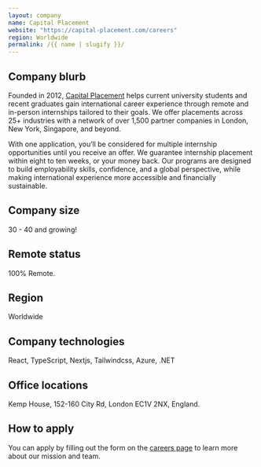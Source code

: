 ```yaml
---
layout: company
name: Capital Placement
website: "https://capital-placement.com/careers"
region: Worldwide
permalink: /{{ name | slugify }}/
---
```


## Company blurb

Founded in 2012, [Capital Placement](https://capital-placement.com/) helps current university students and recent graduates gain international career experience through remote and in-person internships tailored to their goals. We offer placements across 25+ industries with a network of over 1,500 partner companies in London, New York, Singapore, and beyond.

With one application, you’ll be considered for multiple internship opportunities until you receive an offer. We guarantee internship placement within eight to ten weeks, or your money back. Our programs are designed to build employability skills, confidence, and a global perspective, while making international experience more accessible and financially sustainable.

## Company size
30 - 40 and growing!

## Remote status

100% Remote.

## Region

Worldwide

## Company technologies

React, TypeScript, Nextjs, Tailwindcss, Azure, .NET

## Office locations

Kemp House, 152-160 City Rd, London EC1V 2NX, England.

## How to apply

You can apply by filling out the form on the [careers page](https://capital-placement.com/careers) to learn more about our mission and team.